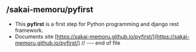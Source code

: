 ## /sakai-memoru/pyfirst

- This **pyfirst** is a first step for Python programming and django rest framework.
- Documents site
[https://sakai-memoru.github.io/pyfirst/](https://sakai-memoru.github.io/pyfirst/)
// --- end of file
